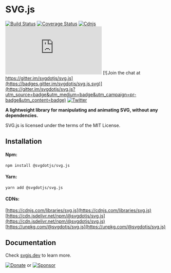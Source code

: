 # SVG.js

[![Build Status](https://travis-ci.org/svgdotjs/svg.js.svg?branch=master)](https://travis-ci.org/svgdotjs/svg.js)
[![Coverage Status](https://coveralls.io/repos/github/svgdotjs/svg.js/badge.svg?branch=master)](https://coveralls.io/github/svgdotjs/svg.js?branch=master)
[![Cdnjs](https://img.shields.io/cdnjs/v/svg.js.svg)](https://cdnjs.com/libraries/svg.js)
[![jsdelivr](https://badgen.net/jsdelivr/v/npm/@svgdotjs/svg.js)](https://cdn.jsdelivr.net/npm/@svgdotjs/svg.js)
[![Join the chat at https://gitter.im/svgdotjs/svg.js](https://badges.gitter.im/svgdotjs/svg.js.svg)](https://gitter.im/svgdotjs/svg.js?utm_source=badge&utm_medium=badge&utm_campaign=pr-badge&utm_content=badge)
[![Twitter](https://img.shields.io/badge/Twitter-@svg__js-green.svg)](https://twitter.com/svg_js)

**A lightweight library for manipulating and animating SVG, without any dependencies.**

SVG.js is licensed under the terms of the MIT License.

## Installation

#### Npm:

`npm install @svgdotjs/svg.js`

#### Yarn:

`yarn add @svgdotjs/svg.js`

#### CDNs:

[https://cdnjs.com/libraries/svg.js](https://cdnjs.com/libraries/svg.js)  
[https://cdn.jsdelivr.net/npm/@svgdotjs/svg.js](https://cdn.jsdelivr.net/npm/@svgdotjs/svg.js)  
[https://unpkg.com/@svgdotjs/svg.js](https://unpkg.com/@svgdotjs/svg.js)

## Documentation

Check [svgjs.dev](https://svgjs.dev/docs/3.0/) to learn more.

[![Donate](https://img.shields.io/badge/Donate-PayPal-green.svg)](https://www.paypal.com/cgi-bin/webscr?cmd=_donations&business=ulima.ums%40googlemail.com&lc=US&item_name=SVG.JS&currency_code=EUR&bn=PP-DonationsBF%3Abtn_donate_74x21.png%3ANonHostedGuest) or [![Sponsor](https://img.shields.io/badge/Sponsor-svg.js-green.svg)](https://github.com/sponsors/Fuzzyma)
